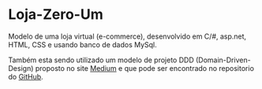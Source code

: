 # Loja-Zero-Um
 
Modelo de uma loja virtual (e-commerce), desenvolvido em C/#, asp.net, HTML, CSS e usando banco de dados MySql.

Também esta sendo utilizado um modelo de projeto DDD (Domain-Driven-Design) proposto no site [Medium](https://medium.com/@alexalvess/criando-uma-api-em-net-core-baseado-na-arquitetura-ddd-2c6a409c686) e que pode ser encontrado no repositorio do [GitHub](https://github.com/flpinheiro/Modelo.Api).

